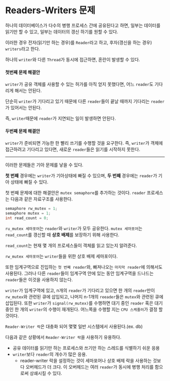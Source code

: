 # Readers-Writers 문제

하나의 데이터베이스가 다수의 병행 프로세스 간에 공유된다고 하면, 일부는 데이터를 읽기만 할 수 있고, 일부는 데이터의 갱신 하기를 원할 수 있다.

이러한 경우 전자(읽기만 하는 경우)를 `Reader`라고 하고, 후자(갱신을 하는 경우) `writers`라고 한다.

하나의 `writer`와 다른 `Thread`가 동시에 접근하면, 혼란이 발생할 수 있다.

#### 첫번째 문제 해결안

`writer`가 공유 객체를 사용할 수 있는 허가를 아직 얻지 못했다면, 어느 `reader`도 기다리게 해서는 안된다.

단순히 `writer`가 기다리고 있기 때문에 다른 `reader`들이 끝날 때까지 기다리는 `reader`가 있어서는 안된다.

즉, `writer`때문에 `reader`가 지연되는 일이 발생하면 안된다.

#### 두번째 문제 해결안

`writer`가 준비되면 가능한 한 빨리 쓰기를 수행할 것을 요구한다. 즉, `writer`가 객체에 접근하려고 기다리고 있다면, 새로운 `reader`들은 읽기를 시작하지 못한다.

***

이러한 문제들은 기아 문제를 낳을 수 있다.

**첫 번째** 경우에는 `writer`가 기아상태에 빠질 수 있으며, **두 번째** 경우에는 `reader`가 기아 상태에 빠질 수 있다.

첫 번째 문제에 대한 해결안은 `mutex semaphore`를 추가하는 것이다. `reader` 프로세스는 다음과 같은 자료구조를 사용한다.

```C
semaphore rw_mutex = 1;
semaphore mutex = 1;
int read_count = 0;
```

`ru_mutex 세마포어`는 `reader`와 `writer`가 모두 공유한다. `mutex 세마포어`는 `read_count`를 갱신할 때 **상호 배제**를 보장하기 위해 사용한다.

`read_count`는 현재 몇 개의 프로세스들이 객체를 읽고 있는지 알려준다.

`rw_mutex 세마포어`는 `writer`들을 위한 상호 배제 세마포이다.

또한 임계구역으로 진입하는 `첫 번째 reader`와, 빠져나오는 `마지막 reader`에 의해서도 사용된다. 그러나 다른 `reader`들이 임계구역 안에 있는 동안 임계구역을 드나드는 `reader`들은 이것을 사용하지 않는다.

`writer`가 임계구역에 있고, n개의 `reader`가 기다리고 있으면 한 개의 `reader`만이 `rw_mutex`와 관련된 큐에 삽입되고, 나머지 n-1개의 `reeader`들은 `mutex`와 관련된 큐에 삽입된다. 또한 `writer`가 `signal(rw_mutex)`를 수행하면 대기 중인 `reader` 혹은 대기 중인 한 개의 `writer`의 수행이 재개된다. 어느쪽을 수행할 지는 `CPU 스케줄러`가 결정 할 것이다.

`Reader-Writer 락`은 대충화 되어 몇몇 일반 시스템에서 사용된다.(ex. db)

다음과 같은 상황에서 `Reader-Writer 락`을 사용하기 유용하다.

* 공유 데이터를 읽기만 하는 프로세스와 쓰기만 하는 스레드를 식별하기 쉬운 응용
* `writer`보다 `reader`의 개수가 많은 응용.
  * reader-writer 락을 설정하는 것이 세마포어나 상호 배제 락을 사용하는 것보다 오버헤드가 더 크다. 이 오버헤드는 여러 `reader`가 동시에 병행 처리를 함으로써 상쇄시킬 수 있다.

